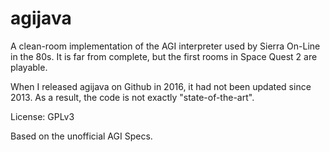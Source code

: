 # agijava
A clean-room implementation of the AGI interpreter used by Sierra On-Line in the 80s. It is far from complete, but the first rooms in Space Quest 2 are playable.

When I released agijava on Github in 2016, it had not been updated since 2013. As a result, the code is not exactly "state-of-the-art".

License: GPLv3

Based on the unofficial AGI Specs.
